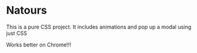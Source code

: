 # Natours
This is a pure CSS project.
It includes animations and pop up a modal using just CSS

Works better on Chrome!!!
